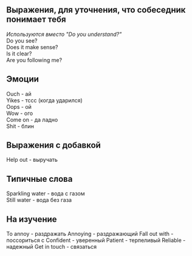 ## Выражения, для уточнения, что собеседник понимает тебя  
*Используются вместо "Do you understand?"*  
Do you see?  
Does it make sense?  
Is it clear?  
Are you following me?  
  
## Эмоции  
Ouch - ай  
Yikes - тссс (когда ударился)  
Oops - ой  
Wow - ого  
Come on - да ладно  
Shit - блин
  
## Выражения с добавкой  
Help out - выручать

## Типичные слова
Sparkling water - вода с газом  
Still water - вода без газа

## На изучение
To annoy - раздражать
Annoying - раздражающий
Fall out with - поссориться с
Confident - уверенный
Patient - терпеливый
Reliable - надежный
Get in touch - связаться
